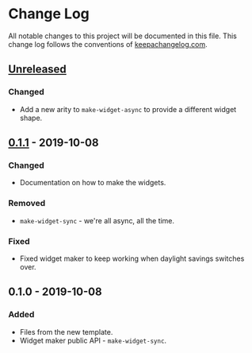 # Change Log
All notable changes to this project will be documented in this file. This change log follows the conventions of [keepachangelog.com](http://keepachangelog.com/).

## [Unreleased]
### Changed
- Add a new arity to `make-widget-async` to provide a different widget shape.

## [0.1.1] - 2019-10-08
### Changed
- Documentation on how to make the widgets.

### Removed
- `make-widget-sync` - we're all async, all the time.

### Fixed
- Fixed widget maker to keep working when daylight savings switches over.

## 0.1.0 - 2019-10-08
### Added
- Files from the new template.
- Widget maker public API - `make-widget-sync`.

[Unreleased]: https://github.com/your-name/study-test/compare/0.1.1...HEAD
[0.1.1]: https://github.com/your-name/study-test/compare/0.1.0...0.1.1
